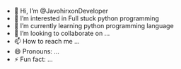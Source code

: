 - 👋 Hi, I’m @JavohirxonDeveloper
- 👀 I’m interested in Full stuck python programming 
- 🌱 I’m currently learning python programming language
- 💞️ I’m looking to collaborate on ...
- 📫 How to reach me ...
- 😄 Pronouns: ...
- ⚡ Fun fact: ...

<!---
JavohirxonDeveloper/JavohirxonDeveloper is a ✨ special ✨ repository because its `README.md` (this file) appears on your GitHub profile.
You can click the Preview link to take a look at your changes.
--->
